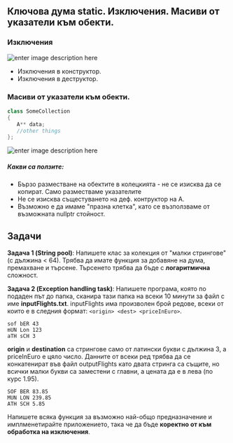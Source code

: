 

##  Ключова дума static. Изключения. Масиви от указатели към обекти.

###  Изключения
![enter image description here](https://i.ibb.co/hDMRzMB/df-drawio-1.png)

 - Изключения в конструктор. 
 - Изключения в деструктор. 

### Масиви от указатели към обекти.

 ```c++
class SomeCollection
{
	A** data;
	//other things
};
 ```
![enter image description here](https://i.ibb.co/YDCL2nr/pointer-Of-Pointers.png)
#####  Какви са ползите:

 - Бързо разместване на обектите в колецкията - не се изисква да се копират. Само разместваме указателите
 - Не се изисква същестуването на деф. контруктор на A.
 - Възможно е да имаме "празна клетка", като се възползваме от възможната nullptr стойност.
 
 ## Задачи
**Задача 1 (String pool)**: Напишете клас за колекция от "малки стрингове" (с дължина < 64). Трябва да имате функция за добавяне на дума, премахване и търсене.
Търсенето трябва да бъде с **логаритмична** сложност.

**Задача 2 (Exception handling task)**: Напишете програма, която по подаден път до папка, сканира тази папка на всеки 10 минути за файл с име **inputFlights.txt**.
inputFlights има произволен брой редове, всеки от които е в следния формат: ```<origin> <dest> <priceInEuro>```.
```
sof bER 43
mUN Lon 123
aTH sCH 3
```
**origin** и **destination** са стрингове само от латински букви с дължина 3, а priceInEuro е цяло число. Данните от всеки ред трябва да се конкатенират във файл outputFlights като двата стринга са същите, но всички малки букви са заместени с главни, а цената да е в лева (по курс 1.95). 

```
SOF BER 83.85
MUN LON 239.85
ATH SCH 5.85
```
Напишете всяка функция за възможно най-общо предназначение и имплменетирайте приложението, така че да бъде **коректно от към обработка на изключения**.
 
